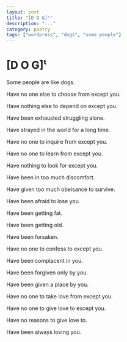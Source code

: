```yaml
---
layout: post
title: "[D O G]ᵗ"
description: "..."
category: poetry
tags: ["wordpress", "dogs", "some people"]
---
```

# [D O G]ᵗ

Some people are like dogs.

Have no one else to choose from except you.

Have nothing else to depend on except you.

Have been exhausted struggling alone.

Have strayed in the world for a long time.

Have no one to inquire from except you.

Have no one to learn from except you.

Have nothing to look for except you.

Have been in too much discomfort.

Have given too much obeisance to survive.

Have been afraid to lose you.

Have been getting fat.

Have been getting old.

Have been forsaken.

Have no one to confess to except you.

Have been complacent in you.

Have been forgiven only by you.

Have been given a place by you.

Have no one to take love from except you.

Have no one to give love to except you.

Have no reasons to give love to.

Have been always loving you.